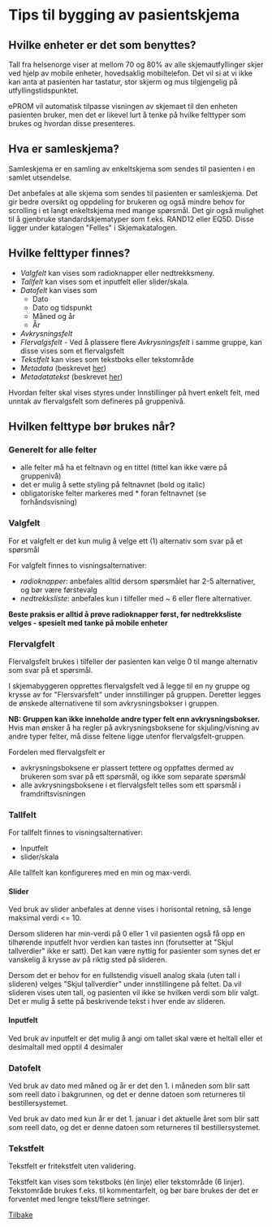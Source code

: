 # Tips til bygging av pasientskjema

## Hvilke enheter er det som benyttes?

Tall fra helsenorge viser at mellom 70 og 80% av alle skjemautfyllinger skjer ved hjelp av mobile enheter, hovedsaklig mobiltelefon. Det vil si at vi ikke kan anta at pasienten har tastatur, stor skjerm og mus tilgjengelig på utfyllingstidspunktet.

ePROM vil automatisk tilpasse visningen av skjemaet til den enheten pasienten bruker, men det er likevel lurt å tenke på hvilke felttyper som brukes og hvordan disse presenteres. 

## Hva er samleskjema?

Samleskjema er en samling av enkeltskjema som sendes til pasienten i en samlet utsendelse.

Det anbefales at alle skjema som sendes til pasienten er samleskjema. Det gir bedre oversikt og oppdeling for brukeren og også mindre behov for scrolling i et langt enkeltskjema med mange spørsmål. Det gir også mulighet til å gjenbruke standardskjematyper som f.eks. RAND12 eller EQ5D. Disse ligger under katalogen "Felles" i Skjemakatalogen.

## Hvilke felttyper finnes?

- *Valgfelt* kan vises som radioknapper eller nedtrekksmeny. 
- *Tallfelt* kan vises som et inputfelt eller slider/skala. 
- *Datofelt* kan vises som 
  - Dato
  - Dato og tidspunkt
  - Måned og år
  - År
- *Avkrysningsfelt*  
- *Flervalgsfelt* - Ved å plassere flere *Avkrysningsfelt* i samme gruppe, kan disse vises som et flervalgsfelt
- *Tekstfelt* kan vises som tekstboks eller tekstområde
- *Metadata* (beskrevet [her](Skjemabygger#metadata))
- *Metadatatekst* (beskrevet [her](Skjemabygger#metadata))

Hvordan felter skal vises styres under Innstillinger på hvert enkelt felt, med unntak av flervalgsfelt som defineres på gruppenivå.

## Hvilken felttype bør brukes når?

### Generelt for alle felter 
- alle felter må ha et feltnavn og en tittel (tittel kan ikke være på gruppenivå)
- det er mulig å sette styling på feltnavnet (bold og italic)
- obligatoriske felter markeres med * foran feltnavnet (se forhåndsvisning)

### Valgfelt

For et valgfelt er det kun mulig å velge ett (1) alternativ som svar på et spørsmål

For valgfelt finnes to visningsalternativer: 
 - _radioknapper_: anbefales alltid dersom spørsmålet har 2-5 alternativer, og bør være førstevalg 
 - _nedtrekksliste_: anbefales kun i tilfeller med ~ 6 eller flere alternativer.

__Beste praksis er alltid å prøve radioknapper først, før nedtrekksliste velges - spesielt med tanke på mobile enheter__

### Flervalgfelt

Flervalgsfelt brukes i tilfeller der pasienten kan velge 0 til mange alternativ som svar på et spørsmål.

I skjemabyggeren opprettes flervalgsfelt ved å legge til en ny gruppe og krysse av for "Flersvarsfelt" under innstillinger på gruppen. Deretter legges de ønskede alternativene til som avkrysningsbokser i gruppen.

__NB: Gruppen kan ikke inneholde andre typer felt enn avkrysningsbokser.__ Hvis man ønsker å ha regler på avkrysningsboksene for skjuling/visning av andre typer felter, må disse feltene ligge utenfor flervalgsfelt-gruppen.


Fordelen med flervalgsfelt er
 - avkrysningsboksene er plassert tettere og oppfattes dermed av brukeren som svar på ett spørsmål, og ikke som separate spørsmål
 - alle avkrysningsboksene i et flervalgsfelt telles som ett spørsmål i framdriftsvisningen

### Tallfelt

For tallfelt finnes to visningsalternativer:
 - Inputfelt
 - slider/skala

Alle tallfelt kan konfigureres med en min og max-verdi.

#### Slider

Ved bruk av slider anbefales at denne vises i horisontal retning, så lenge maksimal verdi <= 10. 

Dersom slideren har min-verdi på 0 eller 1 vil pasienten også få opp en tilhørende inputfelt hvor verdien kan tastes inn (forutsetter at "Skjul tallverdier" ikke er satt). Det kan være nyttig for pasienter som synes det er vanskelig å krysse av på riktig sted på slideren.

Dersom det er behov for en fullstendig visuell analog skala (uten tall i slideren) velges "Skjul tallverdier" under innstillingene på feltet. Da vil slideren vises uten tall, og pasienten vil ikke se hvilken verdi som blir valgt. Det er mulig å sette på beskrivende tekst i hver ende av slideren.

#### Inputfelt

Ved bruk av inputfelt er det mulig å angi om tallet skal være et heltall eller et desimaltall med opptil 4 desimaler

### Datofelt

Ved bruk av dato med måned og år er det den 1. i måneden som blir satt som reell dato i bakgrunnen, og det er denne datoen som returneres til bestillersystemet.

Ved bruk av dato med kun år er det 1. januar i det aktuelle året som blir satt som reell dato, og det er denne datoen som returneres til bestillersystemet.

### Tekstfelt

Tekstfelt er fritekstfelt uten validering.

Tekstfelt kan vises som tekstboks (én linje) eller tekstområde (6 linjer). Tekstområde brukes f.eks. til kommentarfelt, og bør bare brukes der det er forventet med lengre tekst/flere setninger.


[Tilbake](Skjemabygger)


